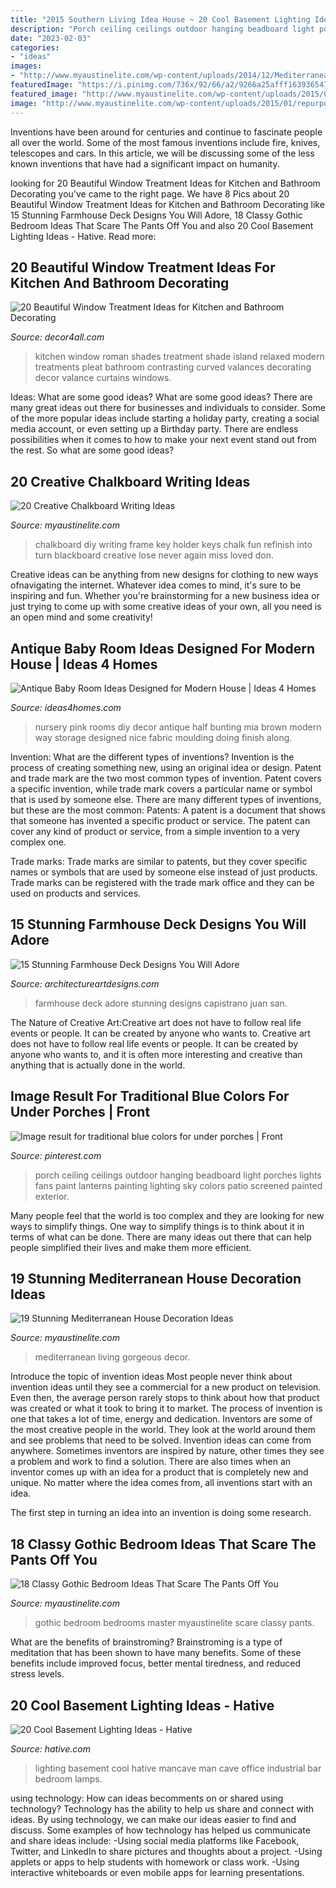 ```yaml
---
title: "2015 Southern Living Idea House ~ 20 Cool Basement Lighting Ideas"
description: "Porch ceiling ceilings outdoor hanging beadboard light porches lights fans paint lanterns painting lighting sky colors patio screened painted exterior"
date: "2023-02-03"
categories:
- "ideas"
images:
- "http://www.myaustinelite.com/wp-content/uploads/2014/12/Mediterranean-Home-Decor-with-modern-chairs-and-plasma-tv.jpg"
featuredImage: "https://i.pinimg.com/736x/92/66/a2/9266a25afff163936547b5a9b9e2799d.jpg"
featured_image: "http://www.myaustinelite.com/wp-content/uploads/2015/02/gothic-bedroom-idea-for-master-bedroom-design-dominated-with-black-coor-scheme.jpg"
image: "http://www.myaustinelite.com/wp-content/uploads/2015/01/repurposing-old-frame-for-chalkboard-writing-ideas.jpg"
---
```



Inventions have been around for centuries and continue to fascinate people all over the world. Some of the most famous inventions include fire, knives, telescopes and cars. In this article, we will be discussing some of the less known inventions that have had a significant impact on humanity.

	

		
looking for 20 Beautiful Window Treatment Ideas for Kitchen and Bathroom Decorating you've came to the right page. We have 8 Pics about 20 Beautiful Window Treatment Ideas for Kitchen and Bathroom Decorating like 15 Stunning Farmhouse Deck Designs You Will Adore, 18 Classy Gothic Bedroom Ideas That Scare The Pants Off You and also 20 Cool Basement Lighting Ideas - Hative. Read more:
		
    
## 20 Beautiful Window Treatment Ideas For Kitchen And Bathroom Decorating

<img loading=lazy src="http://www.decor4all.com/wp-content/uploads/2015/07/modern-kitchen-decor-roman-shades-window-treatment-ideas-3.jpg" onerror="this.onerror=null;this.src='https://tse4.mm.bing.net/th?id=OIP.v-CuyIKENvSYVRcIfahERQHaJ3&amp;pid=15.1';" alt="20 Beautiful Window Treatment Ideas for Kitchen and Bathroom Decorating">

_Source: decor4all.com_

>kitchen window roman shades treatment shade island relaxed modern treatments pleat bathroom contrasting curved valances decorating decor valance curtains windows. 

	

Ideas: What are some good ideas?
What are some good ideas?
There are many great ideas out there for businesses and individuals to consider. Some of the more popular ideas include starting a holiday party, creating a social media account, or even setting up a Birthday party. There are endless possibilities when it comes to how to make your next event stand out from the rest. So what are some good ideas?

    
## 20 Creative Chalkboard Writing Ideas

<img loading=lazy src="http://www.myaustinelite.com/wp-content/uploads/2015/01/repurposing-old-frame-for-chalkboard-writing-ideas.jpg" onerror="this.onerror=null;this.src='https://tse1.mm.bing.net/th?id=OIP.zwGjtbhzLrtsrSTFZz2o1gHaGG&amp;pid=15.1';" alt="20 Creative Chalkboard Writing Ideas">

_Source: myaustinelite.com_

>chalkboard diy writing frame key holder keys chalk fun refinish into turn blackboard creative lose never again miss loved don. 

	

Creative ideas can be anything from new designs for clothing to new ways ofnavigating the internet. Whatever idea comes to mind, it's sure to be inspiring and fun. Whether you're brainstorming for a new business idea or just trying to come up with some creative ideas of your own, all you need is an open mind and some creativity!

    
## Antique Baby Room Ideas Designed For Modern House | Ideas 4 Homes

<img loading=lazy src="http://www.ideas4homes.com/wp-content/uploads/2015/12/Funny-Accessory-close-Large-Wall-in-Antique-Baby-Room-Ideas-with-Cute-White-Storage.jpg" onerror="this.onerror=null;this.src='https://tse2.mm.bing.net/th?id=OIP.ywuxwTP13E6e_ny766TjNwHaLG&amp;pid=15.1';" alt="Antique Baby Room Ideas Designed for Modern House | Ideas 4 Homes">

_Source: ideas4homes.com_

>nursery pink rooms diy decor antique half bunting mia brown modern way storage designed nice fabric moulding doing finish along. 

	

Invention: What are the different types of inventions?
Invention is the process of creating something new, using an original idea or design. Patent and trade mark are the two most common types of invention. Patent covers a specific invention, while trade mark covers a particular name or symbol that is used by someone else. There are many different types of inventions, but these are the most common:
Patents: A patent is a document that shows that someone has invented a specific product or service. The patent can cover any kind of product or service, from a simple invention to a very complex one.

Trade marks: Trade marks are similar to patents, but they cover specific names or symbols that are used by someone else instead of just products. Trade marks can be registered with the trade mark office and they can be used on products and services.

    
## 15 Stunning Farmhouse Deck Designs You Will Adore

<img loading=lazy src="https://www.architectureartdesigns.com/wp-content/uploads/2021/03/15-Stunning-Farmhouse-Deck-Designs-You-Will-Adore-8.jpg" onerror="this.onerror=null;this.src='https://tse1.mm.bing.net/th?id=OIP.GyDSst4-SzrPjzZtxKRfaQHaE8&amp;pid=15.1';" alt="15 Stunning Farmhouse Deck Designs You Will Adore">

_Source: architectureartdesigns.com_

>farmhouse deck adore stunning designs capistrano juan san. 

	

The Nature of Creative Art:Creative art does not have to follow real life events or people. It can be created by anyone who wants to.
Creative art does not have to follow real life events or people. It can be created by anyone who wants to, and it is often more interesting and creative than anything that is actually done in the world.

    
## Image Result For Traditional Blue Colors For Under Porches | Front

<img loading=lazy src="https://i.pinimg.com/736x/92/66/a2/9266a25afff163936547b5a9b9e2799d.jpg" onerror="this.onerror=null;this.src='https://tse1.mm.bing.net/th?id=OIP.84MsNCGdlFhotIP0zH93ZAHaLH&amp;pid=15.1';" alt="Image result for traditional blue colors for under porches | Front">

_Source: pinterest.com_

>porch ceiling ceilings outdoor hanging beadboard light porches lights fans paint lanterns painting lighting sky colors patio screened painted exterior. 

	

Many people feel that the world is too complex and they are looking for new ways to simplify things. One way to simplify things is to think about it in terms of what can be done. There are many ideas out there that can help people simplified their lives and make them more efficient.

    
## 19 Stunning Mediterranean House Decoration Ideas

<img loading=lazy src="http://www.myaustinelite.com/wp-content/uploads/2014/12/Mediterranean-Home-Decor-with-modern-chairs-and-plasma-tv.jpg" onerror="this.onerror=null;this.src='https://tse1.mm.bing.net/th?id=OIP.4iuhPMWwm0lwD2666MLsjwHaFV&amp;pid=15.1';" alt="19 Stunning Mediterranean House Decoration Ideas">

_Source: myaustinelite.com_

>mediterranean living gorgeous decor. 

	

Introduce the topic of invention ideas
Most people never think about invention ideas until they see a commercial for a new product on television. Even then, the average person rarely stops to think about how that product was created or what it took to bring it to market. The process of invention is one that takes a lot of time, energy and dedication. Inventors are some of the most creative people in the world. They look at the world around them and see problems that need to be solved.
Invention ideas can come from anywhere. Sometimes inventors are inspired by nature, other times they see a problem and work to find a solution. There are also times when an inventor comes up with an idea for a product that is completely new and unique. No matter where the idea comes from, all inventions start with an idea.

The first step in turning an idea into an invention is doing some research.

    
## 18 Classy Gothic Bedroom Ideas That Scare The Pants Off You

<img loading=lazy src="http://www.myaustinelite.com/wp-content/uploads/2015/02/gothic-bedroom-idea-for-master-bedroom-design-dominated-with-black-coor-scheme.jpg" onerror="this.onerror=null;this.src='https://tse4.mm.bing.net/th?id=OIP.NC0AFV68X1jwJFwUVIFW4QHaDt&amp;pid=15.1';" alt="18 Classy Gothic Bedroom Ideas That Scare The Pants Off You">

_Source: myaustinelite.com_

>gothic bedroom bedrooms master myaustinelite scare classy pants. 

	

What are the benefits of brainstroming?
Brainstroming is a type of meditation that has been shown to have many benefits. Some of these benefits include improved focus, better mental tiredness, and reduced stress levels.

    
## 20 Cool Basement Lighting Ideas - Hative

<img loading=lazy src="http://hative.com/wp-content/uploads/2014/05/basement-lighting-ideas/17-mancave-lighting.jpg" onerror="this.onerror=null;this.src='https://tse1.mm.bing.net/th?id=OIP.Lv5P2XWwy28z3Ls7FBCDywHaJ4&amp;pid=15.1';" alt="20 Cool Basement Lighting Ideas - Hative">

_Source: hative.com_

>lighting basement cool hative mancave man cave office industrial bar bedroom lamps. 

	

using technology: How can ideas becomments on or shared using technology?
Technology has the ability to help us share and connect with ideas. By using technology, we can make our ideas easier to find and discuss. Some examples of how technology has helped us communicate and share ideas include: 
-Using social media platforms like Facebook, Twitter, and LinkedIn to share pictures and thoughts about a project. 
-Using applets or apps to help students with homework or class work. 
-Using interactive whiteboards or even mobile apps for learning presentations.

